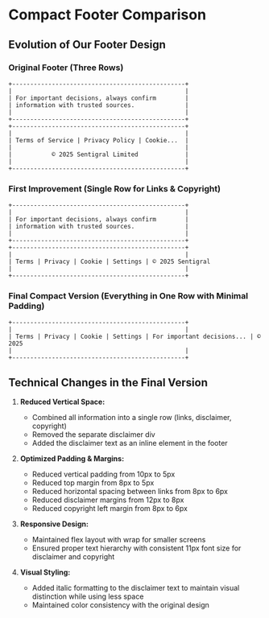 # Compact Footer Comparison

## Evolution of Our Footer Design

### Original Footer (Three Rows)
```
+------------------------------------------------+
|                                                |
| For important decisions, always confirm        |
| information with trusted sources.              |
|                                                |
+------------------------------------------------+
+------------------------------------------------+
|                                                |
| Terms of Service | Privacy Policy | Cookie...  |
|                                                |
|           © 2025 Sentigral Limited             |
|                                                |
+------------------------------------------------+
```

### First Improvement (Single Row for Links & Copyright)
```
+------------------------------------------------+
|                                                |
| For important decisions, always confirm        |
| information with trusted sources.              |
|                                                |
+------------------------------------------------+
+------------------------------------------------+
|                                                |
| Terms | Privacy | Cookie | Settings | © 2025 Sentigral
|                                                |
+------------------------------------------------+
```

### Final Compact Version (Everything in One Row with Minimal Padding)
```
+------------------------------------------------+
|                                                |
| Terms | Privacy | Cookie | Settings | For important decisions... | © 2025
|                                                |
+------------------------------------------------+
```

## Technical Changes in the Final Version

1. **Reduced Vertical Space:**
   - Combined all information into a single row (links, disclaimer, copyright)
   - Removed the separate disclaimer div
   - Added the disclaimer text as an inline element in the footer

2. **Optimized Padding & Margins:**
   - Reduced vertical padding from 10px to 5px
   - Reduced top margin from 8px to 5px
   - Reduced horizontal spacing between links from 8px to 6px
   - Reduced disclaimer margins from 12px to 8px
   - Reduced copyright left margin from 8px to 6px

3. **Responsive Design:**
   - Maintained flex layout with wrap for smaller screens
   - Ensured proper text hierarchy with consistent 11px font size for disclaimer and copyright

4. **Visual Styling:**
   - Added italic formatting to the disclaimer text to maintain visual distinction while using less space
   - Maintained color consistency with the original design